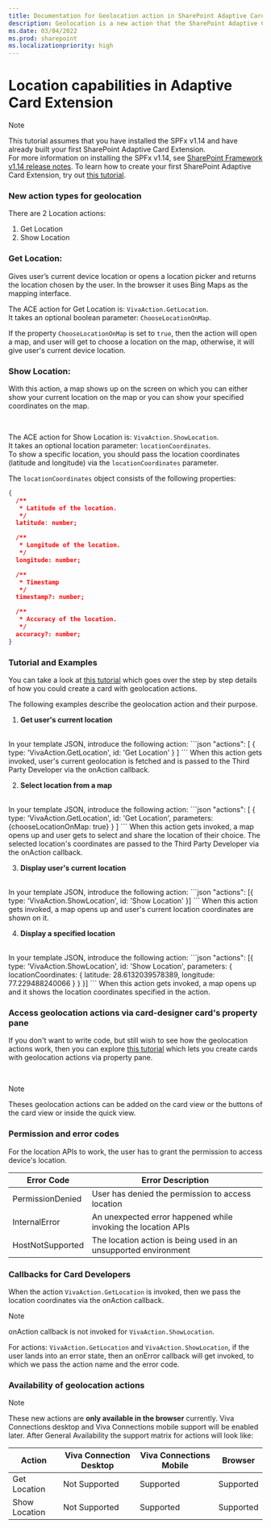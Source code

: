 ```yaml
---
title: Documentation for Geolocation action in SharePoint Adaptive Card Extension
description: Geolocation is a new action that the SharePoint Adaptive Card Extension framework supports, which enables third party developers to come up with their location specific scenarios.
ms.date: 03/04/2022
ms.prod: sharepoint
ms.localizationpriority: high
---
```

# Location capabilities in Adaptive Card Extension

> [!NOTE]
> This tutorial assumes that you have installed the SPFx v1.14 and have already built your first SharePoint Adaptive Card Extension.<br/>
> For more information on installing the SPFx v1.14, see [SharePoint Framework v1.14 release notes](../../../../release-1.14.md).
> To learn how to create your first SharePoint Adaptive Card Extension, try out [this tutorial](../../../get-started/build-first-sharepoint-adaptive-card-extension.md).

### New action types for geolocation

There are 2 Location actions:
1. Get Location
2. Show Location

### Get Location:
Gives user’s current device location or opens a location picker and returns the location chosen by the user. In the browser it uses Bing Maps as the mapping interface.

The ACE action for Get Location is: `VivaAction.GetLocation`. <br/>
It takes an optional boolean parameter: `ChooseLocationOnMap`.

If the property `ChooseLocationOnMap` is set to `true`, then the action will open a map, and user will get to choose a location on the map, otherwise, it will give user's current device location.

### Show Location:
With this action, a map shows up on the screen on which you can either show your current location on the map or you can show your specified coordinates on the map.

<br/>

The ACE action for Show Location is: `VivaAction.ShowLocation`. <br/>
It takes an optional location parameter: `locationCoordinates`. <br/>
To show a specific location, you should pass the location coordinates (latitude and longitude) via the `locationCoordinates` parameter. <br/>

The `locationCoordinates` object consists of the following properties:
```json
{
  /**
   * Latitude of the location.
   */
  latitude: number;

  /**
   * Longitude of the location.
   */
  longitude: number;

  /**
   * Timestamp
   */
  timestamp?: number;

  /**
   * Accuracy of the location.
   */
  accuracy?: number;
}
```

### Tutorial and Examples
You can take a look at [this tutorial](./GeolocationTutorial.md) which goes over the step by step details of how you could create a card with geolocation actions.

The following examples describe the geolocation action and their purpose.

1. <b> Get user's current location </b>
<br/>
In your template JSON, introduce the following action:
    ```json
       "actions": [
          {
            type: 'VivaAction.GetLocation',
            id: 'Get Location'
          }
        ]
    ```
    When this action gets invoked, user's current geolocation is fetched and is passed to the Third Party Developer via the onAction callback.

2. <b> Select location from a map </b>
<br/>
In your template JSON, introduce the following action:
    ```json
       "actions": [
          {
            type: 'VivaAction.GetLocation',
            id: 'Get Location',
            parameters: {chooseLocationOnMap: true}
          }
        ]
    ```
    When this action gets invoked, a map opens up and user gets to select and share the location of their choice. The selected location's coordinates are passed to the Third Party Developer via the onAction callback.

3. <b> Display user's current location </b>
<br/>
In your template JSON, introduce the following action:
    ```json
       "actions": [{
          type: 'VivaAction.ShowLocation',
          id: 'Show Location'
        }]
    ```
    When this action gets invoked, a map opens up and user's current location coordinates are shown on it.

4. <b> Display a specified location </b>
<br/>
In your template JSON, introduce the following action:
    ```json
       "actions": [{
          type: 'VivaAction.ShowLocation',
          id: 'Show Location',
          parameters: {
            locationCoordinates: {
              latitude: 28.6132039578389,
              longitude: 77.229488240066
            }
          }
        }]
    ```
    When this action gets invoked, a map opens up and it shows the location coordinates specified in the action.

### Access geolocation actions via card-designer card's property pane
If you don't want to write code, but still wish to see how the geolocation actions work, then you can explore [this tutorial](./GeolocationPropertyPane.md) which lets you create cards with geolocation actions via property pane.

<br/>

> [!NOTE]
> Theses geolocation actions can be added on the card view or the buttons of the card view or inside the quick view.

### Permission and error codes
For the location APIs to work, the user has to grant the permission to access device's location.


  Error Code        | Error Description
  ----------------- | -----------------
  PermissionDenied  | User has denied the permission to access location
  InternalError     | An unexpected error happened while invoking the location APIs
  HostNotSupported  | The location action is being used in an unsupported environment


### Callbacks for Card Developers
When the action `VivaAction.GetLocation` is invoked, then we pass the location coordinates via the onAction callback.
> [!NOTE]
> onAction callback is not invoked for `VivaAction.ShowLocation`.

For actions: `VivaAction.GetLocation` and `VivaAction.ShowLocation`, if the user lands into an error state, then an onError callback will get invoked, to which we pass the action name and the error code.

### Availability of geolocation actions

> [!NOTE]
> These new actions are **only available in the browser** currently. Viva Connections desktop and Viva Connections mobile support will be enabled later.
After General Availability the support matrix for actions will look like:

  Action       | Viva Connection Desktop | Viva Connections Mobile | Browser
  ------------- | ------------- | ------------- | -------------
  Get Location  | Not Supported | Supported | Supported
  Show Location | Not Supported | Supported | Supported
